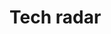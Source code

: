 <head>
    <script src="https://d3js.org/d3.v4.min.js"></script>
    <script src="/assets/js/radar.js"></script>
</head>

# Tech radar

<div class="svg-box">
    <svg id="radar"></svg>
</div>

<script src="/assets/js/radar-content.js"></script>